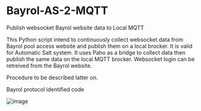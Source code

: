 # Bayrol-AS-2-MQTT
Publish websocket Bayrol website data to Local MQTT

This Python script intend to continuously collect websocket data from Bayrol pool access website and publish them on a local brocker. It is valid for Automatic Salt system.
It uses Paho as a bridge to collect data then publish the same data on the local MQTT brocker.
Websocket login can be retreived from the Bayrol website. 

Procedure to be described latter on.

Bayrol protocol identified code


![image](https://github.com/Duntch144/Bayrol-AS-2-MQTT/assets/74782281/c633dfd0-7244-4994-8d97-e441c8b91b45)


